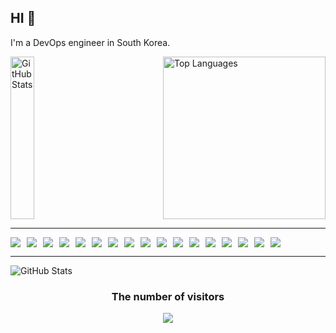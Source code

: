 <div align="left">
  <h2>HI 👋</h2>
  <p>I'm a DevOps engineer in South Korea.</p>
</div>

<div style="display: flex; justify-content: space-between; align-items: center; box-sizing: content-box;">
  <a href="https://github-readme-stats.vercel.app/api?username=hwan001">
    <img align="left" src="https://github-readme-stats.vercel.app/api?username=hwan001" width="60%" height="260" alt="GitHub Stats">
  </a>
  <a href="https://github-readme-stats.vercel.app/api/top-langs/?username=hwan001">
    <img src="https://github-readme-stats.vercel.app/api/top-langs/?username=hwan001"  width="auto" height="260" alt="Top Languages">
  </a>
</div>

---

<div style="display: flex; flex-wrap: wrap; gap: 10px;">
  <img src="https://img.shields.io/badge/c-%23A8B9CC.svg?style=for-the-badge&logo=c&logoColor=white"/>
  <img src="https://img.shields.io/badge/c++-%2300599C.svg?style=for-the-badge&logo=c%2B%2B&logoColor=white"/>
  <img src="https://img.shields.io/badge/go-%2300ADD8.svg?style=for-the-badge&logo=go&logoColor=white"/>
  <img src="https://img.shields.io/badge/python-%233776AB.svg?style=for-the-badge&logo=python&logoColor=white"/>
  <img src="https://img.shields.io/badge/bash-%234EAA25.svg?style=for-the-badge&logo=gnubash&logoColor=white"/>
  <img src="https://img.shields.io/badge/kubernetes-%23326CE5.svg?style=for-the-badge&logo=kubernetes&logoColor=white"/>
  <img src="https://img.shields.io/badge/docker-%232496ED.svg?style=for-the-badge&logo=docker&logoColor=white"/>
  <img src="https://img.shields.io/badge/helm-%230F1689.svg?style=for-the-badge&logo=helm&logoColor=white"/>
  <img src="https://img.shields.io/badge/terraform-%23844FBA.svg?style=for-the-badge&logo=terraform&logoColor=white"/>
  <img src="https://img.shields.io/badge/ansible-%23EE0000.svg?style=for-the-badge&logo=ansible&logoColor=white"/>
  <img src="https://img.shields.io/badge/AWS-%23232F3E.svg?style=for-the-badge&logo=amazonaws&logoColor=white"/>
  <img src="https://img.shields.io/badge/argo-%23EF7B4D.svg?style=for-the-badge&logo=argo&logoColor=white"/>
  <img src="https://img.shields.io/badge/awx-%23EE0000.svg?style=for-the-badge&logo=ansible&logoColor=white"/>
  <img src="https://img.shields.io/badge/tailscale-%23242424.svg?style=for-the-badge&logo=tailscale&logoColor=white"/>
  <img src="https://img.shields.io/badge/wireguard-%2388171A.svg?style=for-the-badge&logo=wireguard&logoColor=white"/>
  <img src="https://img.shields.io/badge/opentelemetry-%23000000.svg?style=for-the-badge&logo=opentelemetry&logoColor=white"/>
  <img src="https://img.shields.io/badge/proxmox-%23E57000.svg?style=for-the-badge&logo=proxmox&logoColor=white"/>
</div>

<!-- 아이콘 : https://simpleicons.org -->
<!-- 참고 : [https://simpleicons.org/](https://velog.io/@serajang99/GitHub-Overview-%EA%BE%B8%EB%AF%B8%EA%B8%B0) -->
<!-- [![Top Langs](https://github-readme-stats.vercel.app/api/top-langs/?username=hwan001)](https://github.com/anuraghazra/github-readme-stats) --> 
<!-- [![h001's GitHub stats](https://github-readme-stats.vercel.app/api?username=hwan001)](https://github.com/anuraghazra/github-readme-stats) --> 
<!-- [![Solved.ac Profile](https://mazassumnida.wtf/api/v2/generate_badge?boj=hwan001)](https://solved.ac/hwan001/) -->

---

<a align="left" href="https://github-readme-stats.vercel.app/api?username=hwan001">
  <img align="left" src="https://mazassumnida.wtf/api/v2/generate_badge?boj=hwan001"alt="GitHub Stats">
</a>

<br><h3 align="center">The number of visitors</h3>
<p align="center">
  <img align="center" src="https://profile-counter.glitch.me/hwan001/count.svg"/>
</p>

<!--
**hwan001/hwan001** is a ✨ _special_ ✨ repository because its `README.md` (this file) appears on your GitHub profile.

Here are some ideas to get you started:

- 🔭 I’m currently working on ...
- 🌱 I’m currently learning ...
- 👯 I’m looking to collaborate on ...
- 🤔 I’m looking for help with ...
- 💬 Ask me about ...
- 📫 How to reach me: ...
- 😄 Pronouns: ...
- ⚡ Fun fact: ...
-->
